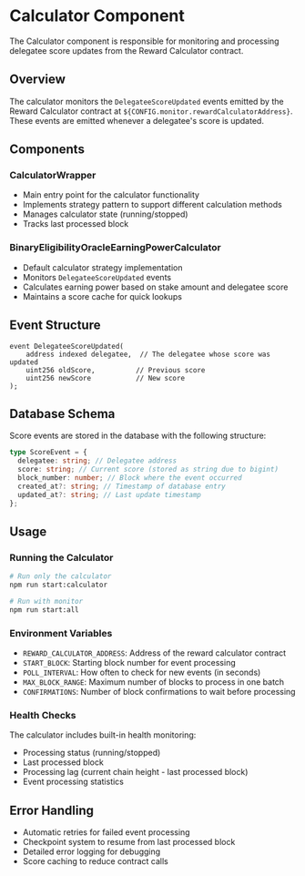 # Calculator Component

The Calculator component is responsible for monitoring and processing delegatee score updates from the Reward Calculator contract.

## Overview

The calculator monitors the `DelegateeScoreUpdated` events emitted by the Reward Calculator contract at `${CONFIG.monitor.rewardCalculatorAddress}`. These events are emitted whenever a delegatee's score is updated.

## Components

### CalculatorWrapper

- Main entry point for the calculator functionality
- Implements strategy pattern to support different calculation methods
- Manages calculator state (running/stopped)
- Tracks last processed block

### BinaryEligibilityOracleEarningPowerCalculator

- Default calculator strategy implementation
- Monitors `DelegateeScoreUpdated` events
- Calculates earning power based on stake amount and delegatee score
- Maintains a score cache for quick lookups

## Event Structure

```solidity
event DelegateeScoreUpdated(
    address indexed delegatee,  // The delegatee whose score was updated
    uint256 oldScore,          // Previous score
    uint256 newScore           // New score
);
```

## Database Schema

Score events are stored in the database with the following structure:

```typescript
type ScoreEvent = {
  delegatee: string; // Delegatee address
  score: string; // Current score (stored as string due to bigint)
  block_number: number; // Block where the event occurred
  created_at?: string; // Timestamp of database entry
  updated_at?: string; // Last update timestamp
};
```

## Usage

### Running the Calculator

```bash
# Run only the calculator
npm run start:calculator

# Run with monitor
npm run start:all
```

### Environment Variables

- `REWARD_CALCULATOR_ADDRESS`: Address of the reward calculator contract
- `START_BLOCK`: Starting block number for event processing
- `POLL_INTERVAL`: How often to check for new events (in seconds)
- `MAX_BLOCK_RANGE`: Maximum number of blocks to process in one batch
- `CONFIRMATIONS`: Number of block confirmations to wait before processing

### Health Checks

The calculator includes built-in health monitoring:

- Processing status (running/stopped)
- Last processed block
- Processing lag (current chain height - last processed block)
- Event processing statistics

## Error Handling

- Automatic retries for failed event processing
- Checkpoint system to resume from last processed block
- Detailed error logging for debugging
- Score caching to reduce contract calls
